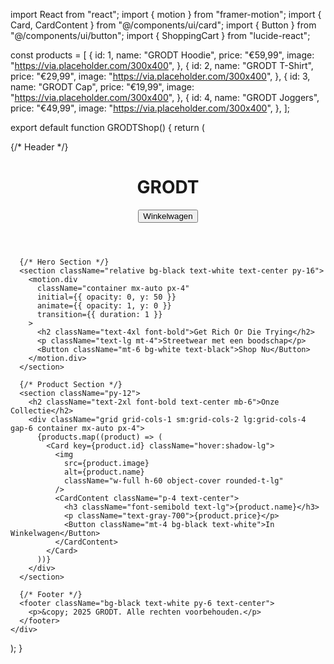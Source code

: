 import React from "react";
import { motion } from "framer-motion";
import { Card, CardContent } from "@/components/ui/card";
import { Button } from "@/components/ui/button";
import { ShoppingCart } from "lucide-react";

const products = [
  {
    id: 1,
    name: "GRODT Hoodie",
    price: "€59,99",
    image: "https://via.placeholder.com/300x400",
  },
  {
    id: 2,
    name: "GRODT T-Shirt",
    price: "€29,99",
    image: "https://via.placeholder.com/300x400",
  },
  {
    id: 3,
    name: "GRODT Cap",
    price: "€19,99",
    image: "https://via.placeholder.com/300x400",
  },
  {
    id: 4,
    name: "GRODT Joggers",
    price: "€49,99",
    image: "https://via.placeholder.com/300x400",
  },
];

export default function GRODTShop() {
  return (
    <div className="min-h-screen bg-gray-50 p-4">
      {/* Header */}
      <header className="flex justify-between items-center py-4 px-8 bg-black text-white">
        <h1 className="text-3xl font-bold">GRODT</h1>
        <Button className="flex items-center gap-2 bg-white text-black">
          <ShoppingCart size={18} /> Winkelwagen
        </Button>
      </header>

      {/* Hero Section */}
      <section className="relative bg-black text-white text-center py-16">
        <motion.div
          className="container mx-auto px-4"
          initial={{ opacity: 0, y: 50 }}
          animate={{ opacity: 1, y: 0 }}
          transition={{ duration: 1 }}
        >
          <h2 className="text-4xl font-bold">Get Rich Or Die Trying</h2>
          <p className="text-lg mt-4">Streetwear met een boodschap</p>
          <Button className="mt-6 bg-white text-black">Shop Nu</Button>
        </motion.div>
      </section>

      {/* Product Section */}
      <section className="py-12">
        <h2 className="text-2xl font-bold text-center mb-6">Onze Collectie</h2>
        <div className="grid grid-cols-1 sm:grid-cols-2 lg:grid-cols-4 gap-6 container mx-auto px-4">
          {products.map((product) => (
            <Card key={product.id} className="hover:shadow-lg">
              <img
                src={product.image}
                alt={product.name}
                className="w-full h-60 object-cover rounded-t-lg"
              />
              <CardContent className="p-4 text-center">
                <h3 className="font-semibold text-lg">{product.name}</h3>
                <p className="text-gray-700">{product.price}</p>
                <Button className="mt-4 bg-black text-white">In Winkelwagen</Button>
              </CardContent>
            </Card>
          ))}
        </div>
      </section>

      {/* Footer */}
      <footer className="bg-black text-white py-6 text-center">
        <p>&copy; 2025 GRODT. Alle rechten voorbehouden.</p>
      </footer>
    </div>
  );
}
